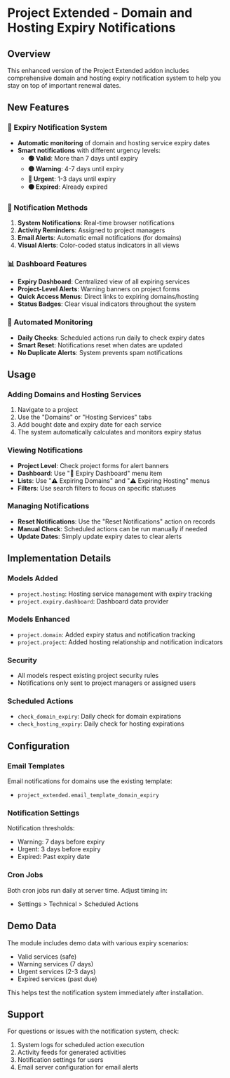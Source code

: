 # Project Extended - Domain and Hosting Expiry Notifications

## Overview
This enhanced version of the Project Extended addon includes comprehensive domain and hosting expiry notification system to help you stay on top of important renewal dates.

## New Features

### 🚨 Expiry Notification System
- **Automatic monitoring** of domain and hosting service expiry dates
- **Smart notifications** with different urgency levels:
  - **🟢 Valid**: More than 7 days until expiry
  - **🟡 Warning**: 4-7 days until expiry  
  - **🔴 Urgent**: 1-3 days until expiry
  - **⚫ Expired**: Already expired

### 📧 Notification Methods
1. **System Notifications**: Real-time browser notifications
2. **Activity Reminders**: Assigned to project managers
3. **Email Alerts**: Automatic email notifications (for domains)
4. **Visual Alerts**: Color-coded status indicators in all views

### 📊 Dashboard Features
- **Expiry Dashboard**: Centralized view of all expiring services
- **Project-Level Alerts**: Warning banners on project forms
- **Quick Access Menus**: Direct links to expiring domains/hosting
- **Status Badges**: Clear visual indicators throughout the system

### 🔄 Automated Monitoring
- **Daily Checks**: Scheduled actions run daily to check expiry dates
- **Smart Reset**: Notifications reset when dates are updated
- **No Duplicate Alerts**: System prevents spam notifications

## Usage

### Adding Domains and Hosting Services
1. Navigate to a project
2. Use the "Domains" or "Hosting Services" tabs
3. Add bought date and expiry date for each service
4. The system automatically calculates and monitors expiry status

### Viewing Notifications
- **Project Level**: Check project forms for alert banners
- **Dashboard**: Use "🚨 Expiry Dashboard" menu item
- **Lists**: Use "⚠️ Expiring Domains" and "⚠️ Expiring Hosting" menus
- **Filters**: Use search filters to focus on specific statuses

### Managing Notifications
- **Reset Notifications**: Use the "Reset Notifications" action on records
- **Manual Check**: Scheduled actions can be run manually if needed
- **Update Dates**: Simply update expiry dates to clear alerts

## Implementation Details

### Models Added
- `project.hosting`: Hosting service management with expiry tracking
- `project.expiry.dashboard`: Dashboard data provider

### Models Enhanced  
- `project.domain`: Added expiry status and notification tracking
- `project.project`: Added hosting relationship and notification indicators

### Security
- All models respect existing project security rules
- Notifications only sent to project managers or assigned users

### Scheduled Actions
- `check_domain_expiry`: Daily check for domain expirations
- `check_hosting_expiry`: Daily check for hosting expirations

## Configuration

### Email Templates
Email notifications for domains use the existing template:
- `project_extended.email_template_domain_expiry`

### Notification Settings
Notification thresholds:
- Warning: 7 days before expiry
- Urgent: 3 days before expiry  
- Expired: Past expiry date

### Cron Jobs
Both cron jobs run daily at server time. Adjust timing in:
- Settings > Technical > Scheduled Actions

## Demo Data
The module includes demo data with various expiry scenarios:
- Valid services (safe)
- Warning services (7 days)  
- Urgent services (2-3 days)
- Expired services (past due)

This helps test the notification system immediately after installation.

## Support
For questions or issues with the notification system, check:
1. System logs for scheduled action execution
2. Activity feeds for generated activities  
3. Notification settings for users
4. Email server configuration for email alerts
